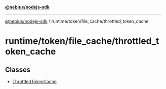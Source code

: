 [**@nebius/nodejs-sdk**](../../../../README.md)

***

[@nebius/nodejs-sdk](../../../../README.md) / runtime/token/file\_cache/throttled\_token\_cache

# runtime/token/file\_cache/throttled\_token\_cache

## Classes

- [ThrottledTokenCache](classes/ThrottledTokenCache.md)
